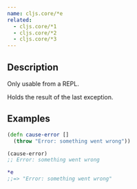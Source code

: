```yaml
---
name: cljs.core/*e
related:
  - cljs.core/*1
  - cljs.core/*2
  - cljs.core/*3
---
```


## Description

Only usable from a REPL.

Holds the result of the last exception.


## Examples

```clj
(defn cause-error []
  (throw "Error: something went wrong"))

(cause-error)
;; Error: something went wrong

*e
;;=> "Error: something went wrong"
```